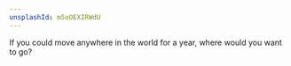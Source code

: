 ```yaml
---
unsplashId: m5oOEXIRWdU
---
```


If you could move anywhere in the world for a year, where would you want to go?

